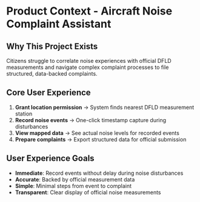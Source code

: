 # Product Context - Aircraft Noise Complaint Assistant

## Why This Project Exists

Citizens struggle to correlate noise experiences with official DFLD measurements and navigate complex complaint processes to file structured, data-backed complaints.

## Core User Experience

1. **Grant location permission** → System finds nearest DFLD measurement station
2. **Record noise events** → One-click timestamp capture during disturbances
3. **View mapped data** → See actual noise levels for recorded events
4. **Prepare complaints** → Export structured data for official submission

## User Experience Goals

- **Immediate**: Record events without delay during noise disturbances
- **Accurate**: Backed by official measurement data
- **Simple**: Minimal steps from event to complaint
- **Transparent**: Clear display of official noise measurements